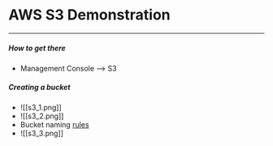 # AWS S3 Demonstration
---
##### How to get there
- Management Console --> S3

##### Creating a bucket
- ![[s3_1.png]]
- ![[s3_2.png]]
- Bucket naming [rules](https://docs.aws.amazon.com/AmazonS3/latest/userguide/bucketnamingrules.html) 
- ![[s3_3.png]]
